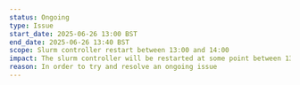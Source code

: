 ```yaml
---
status: Ongoing
type: Issue
start_date: 2025-06-26 13:00 BST
end_date: 2025-06-26 13:40 BST
scope: Slurm controller restart between 13:00 and 14:00
impact: The slurm controller will be restarted at some point between 13:00 and 14:00 today, 26/06/25 and will take approximately 10 minutes to complete. Whilst this is happening users will be unable to submit jobs or query job status.
reason: In order to try and resolve an ongoing issue
---
```


